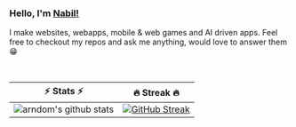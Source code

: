 ### Hello, I'm  [Nabil!](https://nabilalamin.netlify.app/)

I make websites, webapps, mobile & web games and AI driven apps. Feel free to checkout my repos and ask me anything, would love to answer them 😁

<br/>

⚡ Stats ⚡            |  🔥 Streak 🔥
:-------------------------:|:-------------------------:
![arndom's github stats](https://github-readme-stats.vercel.app/api?username=arndom&show_icons=true&count_private=true&hide_border=true&title_color=70a5fd&icon_color=bf91f3&text_color=38bdae&bg_color=0d1117) |  [![GitHub Streak](http://github-readme-streak-stats.herokuapp.com?user=arndom&theme=tokyonight_duo&hide_border=true&background=0D1117)](https://git.io/streak-stats)

<br/>




